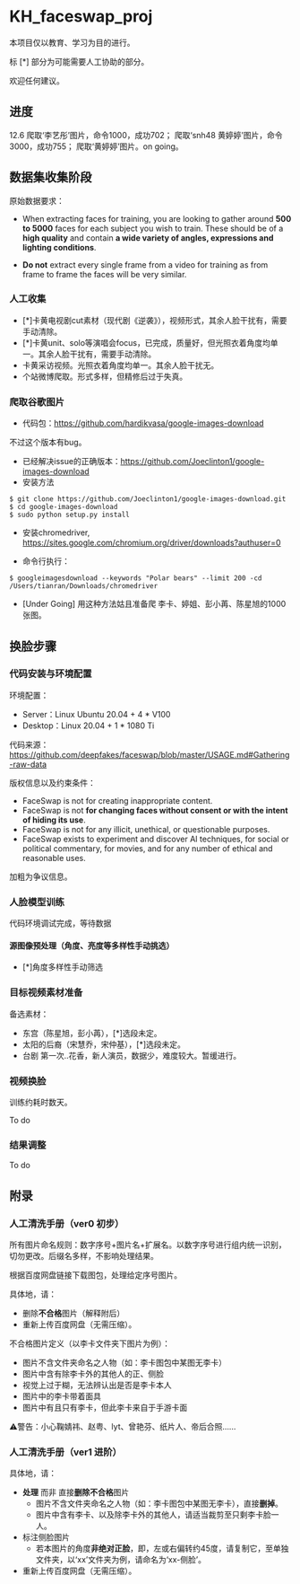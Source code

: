 # KH_faceswap_proj

本项目仅以教育、学习为目的进行。

标 \[*\] 部分为可能需要人工协助的部分。

欢迎任何建议。

## 进度

12.6 
爬取‘李艺彤’图片，命令1000，成功702；
爬取‘snh48 黄婷婷’图片，命令3000，成功755；
爬取‘黄婷婷’图片。on going。




## 数据集收集阶段

原始数据要求：
- When extracting faces for training, you are looking to gather around **500 to 5000** faces for each subject you wish to train. These should be of a **high quality** and contain **a wide variety of angles, expressions and lighting conditions**.

- **Do not** extract every single frame from a video for training as from frame to frame the faces will be very similar.

### 人工收集
- \[*\]卡黄电视剧cut素材（现代剧《逆袭》），视频形式，其余人脸干扰有，需要手动清除。
- \[*\]卡黄unit、solo等演唱会focus，已完成，质量好，但光照衣着角度均单一。其余人脸干扰有，需要手动清除。
- 卡黄采访视频。光照衣着角度均单一。其余人脸干扰无。
- 个站微博爬取。形式多样，但精修后过于失真。

### 爬取谷歌图片

- 代码包：https://github.com/hardikvasa/google-images-download

不过这个版本有bug。

- 已经解决issue的正确版本：https://github.com/Joeclinton1/google-images-download
- 安装方法
```
$ git clone https://github.com/Joeclinton1/google-images-download.git
$ cd google-images-download
$ sudo python setup.py install
```
- 安装chromedriver, https://sites.google.com/chromium.org/driver/downloads?authuser=0

- 命令行执行： 
```
$ googleimagesdownload --keywords "Polar bears" --limit 200 -cd /Users/tianran/Downloads/chromedriver
```

- \[Under Going] 用这种方法姑且准备爬 李卡、婷姐、彭小苒、陈星旭的1000张图。



## 换脸步骤

### 代码安装与环境配置
环境配置：

- Server：Linux Ubuntu 20.04 + 4 * V100
- Desktop：Linux 20.04 + 1 * 1080 Ti

代码来源：https://github.com/deepfakes/faceswap/blob/master/USAGE.md#Gathering-raw-data

版权信息以及约束条件：
- FaceSwap is not for creating inappropriate content.
- FaceSwap is not **for changing faces without consent or with the intent of hiding its use**.
- FaceSwap is not for any illicit, unethical, or questionable purposes.
- FaceSwap exists to experiment and discover AI techniques, for social or political commentary, for movies, and for any number of ethical and reasonable uses.

加粗为争议信息。

### 人脸模型训练
代码环境调试完成，等待数据

#### 源图像预处理（角度、亮度等多样性手动挑选）

- \[*\]角度多样性手动筛选

### 目标视频素材准备 
备选素材：
- 东宫（陈星旭，彭小苒），\[*\]选段未定。
- 太阳的后裔（宋慧乔，宋仲基），\[*\]选段未定。
- 台剧 第一次..花香，新人演员，数据少，难度较大。暂缓进行。

### 视频换脸
训练约耗时数天。

To do

### 结果调整
To do




## 附录
### 人工清洗手册（ver0 初步）

所有图片命名规则：数字序号+图片名+扩展名。以数字序号进行组内统一识别，切勿更改。后缀名多样，不影响处理结果。

根据百度网盘链接下载图包，处理给定序号图片。

具体地，请：
- 删除**不合格**图片（解释附后）
- 重新上传百度网盘（无需压缩）。

不合格图片定义（以李卡文件夹下图片为例）：

- 图片不含文件夹命名之人物（如：李卡图包中某图无李卡）
- 图片中含有除李卡外的其他人的正、侧脸
- 视觉上过于糊，无法辨认出是否是李卡本人
- 图片中的李卡带着面具
- 图片中有且只有李卡，但此李卡来自于手游卡面

⚠️警告：小心鞠婧祎、赵粤、lyt、曾艳芬、纸片人、帝后合照……

### 人工清洗手册（ver1 进阶）

具体地，请：
- **处理** 而非 直接**删除不合格**图片
  - 图片不含文件夹命名之人物（如：李卡图包中某图无李卡），直接**删掉**。
  - 图片中含有李卡、以及除李卡外的其他人，请适当裁剪至只剩李卡脸一人。
- 标注侧脸图片
  - 若本图片的角度**非绝对正脸**，即，左或右偏转约45度，请复制它，至单独文件夹，以‘xx’文件夹为例，请命名为‘xx-侧脸’。
- 重新上传百度网盘（无需压缩）。










